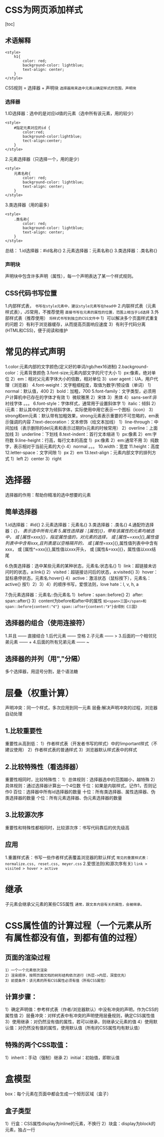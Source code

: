 # CSS为网页添加样式
[toc]
## 术语解释
```元素选择器添加样式：
<style>
    h1{
        color: red;
        background-color: lightblue;
        text-align: center;
    }
</style>
```
CSS规则 = 选择器 + 声明块
`选择器用来选中元素以确定样式的范围，声明块`

### 选择器
1.ID选择器：选中的是对应id值的元素（选中所有该元素，用的较少）
```
<style>
    #指定元素对应的id {
        color:red;
        background-color:lightblue;
        tect-align:center;
    }
</style>
```

2.元素选择器（只选择一个，用的是少）
```
<style>
    元素名称{
        color: red;
        background-color: lightblue;
        text-align: center;
    }
</style>
```
3.类选择器（用的最多）
```
<style>
    .类名称{
        color: red;
        background-color: lightblue;
        text-align: center;
    }
</style>
```


总结：
1.id选择器：#id名称{}
2.元素选择器：元素名称{}
3.类选择器：.类名称{}
### 声明块
声明块中包含许多声明（属性），每一个声明表达了某一个样式规则。

## CSS代码书写位置
1.内部样式表，
`
书写在style元素中，建议style元素写在head中
`
2.内联样式表（元素样式表），JS常用，不推荐使用
`
直接书写在元素的属性的位置，范围上相当于id选择
`
3.外部样式表（推荐使用）
`
将样式书写到独立的CSS文件中
`
    1）可以解决多个页面样式重复的问题
    2）有利于浏览器缓存，从而提高页面响应速度
    3）有利于代码分离(HTML和CSS)，便于阅读和维护

# 常见的样式声明

1.color:元素内部的文字颜色(定义好的单词/rgb/hex16进制)
2.background-color：元素背景颜色
3.font-size;元素内部文字的尺寸大小
    1）px:像素，绝对单位
    2）em：相对父元素字体大小的倍数，相对单位
    3）user agent：UA，用户代理（浏览器）
4.font-weight：文字粗细程度，取值为数字/预设值（单词）
    1）normal：默认值，400
    2）bold：加粗，700
5.font-family：文字类型，必须用户计算机中已存在的字体才有效
    1）微软雅黑
    2）宋体
    3）黑体
    4）sans-serif:非衬线字体
    。。。
6.font-style：字体样式，通常用于设置斜体字
    1）italic：倾斜
    2）i元素：默认其中的文字为倾斜字体，实际使用中用它表示一个图标（icon）
    3）strong和em元素：默认带有加粗效果，strong元素表示重要的不可忽略的，em表示强调的内容
7.text-decoration：文本修饰（给文本加线）
    1）line-through：中间加线（表示删除的del元素和表示过期的s元素的时候常用）
    2）overline：上面加线
    3）underline：下划线
8.text-indent：首行文本缩进
    1）px:像素
    2）em:字符数
9.line-height：行高，每行文本的高度
    1）px:像素
    2）em:通常不用
    3）纯数字，表示相对于当前元素的大小
    4）normal
    。。。
10.width：宽度
11.height：高度
12.letter-space：文字间隙
    1）px
    2）em
13.text-align：元素内部文字的排列方式
    1）left
    2）center
    3）right

# 选择器
选择器的作用：帮助你精准的选中想要的元素
## 简单选择器
1.id选择器： #id{}
2.元素选择器：元素名{}
3.类选择器：.类名{}
4.通配符选择器：*{}， 表示选中所有元素
5.属性选择器：[属性]{}，带有该属性的元素均被选中，
            或 [属性=xxx]{}，指定属性值的，对元素的选择，
            或 [属性~=xxx]{},属性值列表中中含有xxx,且列表是以空格隔开的，
            或 [属性*=xxx]{},属性值列表中中含有xxx，
            或 [属性^=xxx]{},属性值以xxx开头，
            或 [属性&=xxx]{}，属性值以xxx结尾
            
6.伪类选择器：选中某些元素的某种状态，元素名:状态名{}
    1）link：超链接未访问时的状态，a:link{}
    2）visited：超链接访问后的状态，a:visited{}
    3）hover：鼠标悬停状态，元素名:hover{}
    4）active：激活状态（鼠标按下），元素名：active{}
    按1）2）3）4）的顺序书写，爱恨法则，love hate：l, v, h, a

7.伪元素选择器：元素名::伪元素名
    1）before：span::before{}
    2）after: span::after{}
    3）content为before和after中的属性
    `如<span>三国</span>和span::before{content:"《"} span::after{content:"》"}会得到《三国》`


## 选择器的组合（使用连接符）
1.并且 —— 直接结合
1.后代元素 —— 空格
2.子元素 —— >
3.后面的一个相邻兄弟元素 —— +
4.后面的所有兄弟元素 —— ~


## 选择器的并列（用","分隔）
多个选择器，用逗号分割，是个语法糖

# 层叠（权重计算）
声明冲突：同一个样式，多次应用到同一元素
层叠:解决声明冲突的过程，浏览器自动处理
## 1.比较重要性
重要性从高到低：
1）作者样式表（开发者书写的样式）中的!important样式（不建议使用）
2）作者样式表的普通样式
3）浏览器默认样式表中的样式

## 2.比较特殊性（看选择器）
重要性相同时，比较特殊性：
1）总体规则：选择器选中的范围越小，越特殊
2）具体规则：通过选择器计算出一个4位数
    千位：如果是内联样式，记作1，否则记作0
    百位：选择器中所有id选择器的数量
    十位：所有类选择器、属性选择器、伪类选择器的数量
    个位：所有元素选择器、伪元素选择器的数量

## 3.比较源次序
重要性和特殊性都相同时，比较源次序：书写代码靠后的优先级高

## 应用
1.重置样式表：书写一些作者样式表覆盖浏览器的默认样式
`
常见的重置样式表：normalize.css, reset.css, meyer.css
`
2.爱恨法则(和源次序有关)
`
link > visited > hover > active
`

# 继承
子元素会继承父元素的某些CSS属性
`通常，跟文本内容有关的属性，会被继承。`

# CSS属性值的计算过程（一个元素从所有属性都没有值，到都有值的过程）
## 页面的渲染过程
```
1）一个一个元素依次渲染
2）渲染顺序，按照页面文档的树形结构依次进行（外层->内层，深度优先）
3）前提条件：该元素的所有CSS属性必须有值（所有CSS属性）
```
## 计算步骤：
1）确定声明值：参考样式表（作者/浏览器默认）中没有冲突的声明，作为CSS的属性值
2）层叠冲突：对样式表中有冲突的声明使用层叠规则，确定CSS属性值
3）使用继承：对仍然没有值的属性，若可以继承，则继承父元素的值
4）使用默认值：对仍然没有值的属性，使用默认值（所有的CSS属性均有默认值）

## 特殊的两个CSS取值：
1）inherit：手动（强制）继承
2）initial：初始值，即默认值

# 盒模型
box：每个元素在页面中都会生成一个矩形区域（盒子）
## 盒子类型
1）行盒：CSS属性display为inline的元素，不换行
2）块盒：display为block的元素，独占一行




